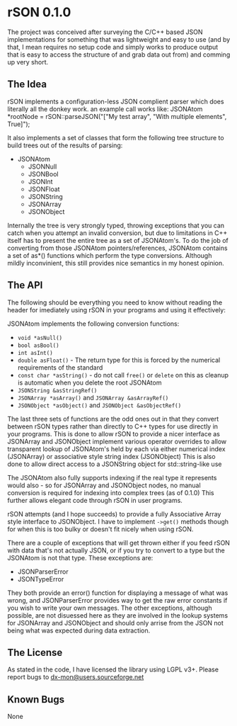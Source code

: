 # rSON 0.1.0

The project was conceived after surveying the C/C++ based JSON implementations for something that was lightweight and easy to use (and by that, I mean requires no setup code and simply works to produce output that is easy to access the structure of and grab data out from) and comming up very short.

## The Idea

rSON implements a configuration-less JSON complient parser which does literally all the donkey work. an example call works like:
	JSONAtom *rootNode = rSON::parseJSON("[\"My test array\", \"With multiple elements\", True]");

It also implements a set of classes that form the following tree structure to build trees out of the results of parsing:

 *	JSONAtom
	*	JSONNull
	*	JSONBool
	*	JSONInt
	*	JSONFloat
	*	JSONString
	*	JSONArray
	*	JSONObject

Internally the tree is very strongly typed, throwing exceptions that you can catch when you attempt an invalid conversion, but due to limitations in C++ itself has to present the entire tree as a set of JSONAtom's.
To do the job of converting from those JSONAtom pointers/references, JSONAtom contains a set of as*() functions which perform the type conversions. Although mildly inconvinient, this still provides nice semantics in my honest opinion.

## The API

The following should be everything you need to know without reading the header for imediately using rSON in your programs and using it effectively:

JSONAtom implements the following conversion functions:

 *	`void *asNull()`
 *	`bool asBool()`
 *	`int asInt()`
 *	`double asFloat()` - The return type for this is forced by the numerical requirements of the standard
 *	`const char *asString()` - do not call `free()` or `delete` on this as cleanup is automatic when you delete the root JSONAtom
 *	`JSONString &asStringRef()`
 *	`JSONArray *asArray()` and `JSONArray &asArrayRef()`
 *	`JSONObject *asObject()` and `JSONObject &asObjectRef()`
 
The last three sets of functions are the odd ones out in that they convert between rSON types rather than directly to C++ types for use directly in your programs.
This is done to allow rSON to provide a nicer interface as JSONArray and JSONObject implement various operator overrides to allow transparent lookup of JSONAtom's held by each via either numerical index (JSONArray) or associative style string index (JSONObject)
This is also done to allow direct access to a JSONString object for std::string-like use

The JSONAtom also fully supports indexing if the real type it represents would also - so for JSONArray and JSONObject nodes, no manual conversion is required for indexing into complex trees (as of 0.1.0)
This further allows elegant code through rSON in user programs.

rSON attempts (and I hope succeeds) to provide a fully Associative Array style interface to JSONObject. I have to implement `->get()` methods though for when this is too bulky or doesn't fit nicely when using rSON.

There are a couple of exceptions that will get thrown either if you feed rSON with data that's not actually JSON, or if you try to convert to a type but the JSONAtom is not that type.
These exceptions are:

 *	JSONParserError
 *	JSONTypeError

They both provide an error() function for displaying a message of what was wrong, and JSONParserError provides way to get the raw error constants if you wish to write your own messages.
The other exceptions, although possible, are not disuessed here as they are involved in the lookup systems for JSONArray and JSONObject and should only arrise from the JSON not being what was expected during data extraction.

## The License

As stated in the code, I have licensed the library using LGPL v3+.
Please report bugs to dx-mon@users.sourceforge.net

## Known Bugs

None
